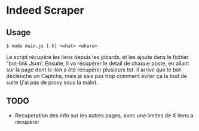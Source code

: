 # Indeed Scraper

## Usage

```shell
$ node main.js [-h] <what> <where>
```
Le script récupère les liens depuis les jobards, et les ajoute dans le fichier "bot-link Json'.
Ensuite, il va récupérer le detail de chaque poste, en allant sur la page dont le lien a été récupérer plusieurs tot.
Il arrive que le bot déclenche un Captcha, mais je sais pas trop comment éviter ça la tout de suite (j'ai pas de proxy sous la main).
## TODO

- Recuperation des info sur les autres pages, avec une limites de X liens a recuperer